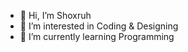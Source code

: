 - 👋 Hi, I’m Shoxruh
- 👀 I’m interested in Coding & Designing
- 🌱 I’m currently learning Programming

<!---
Shox2008/Shox2008 is a ✨ special ✨ repository because its `README.md` (this file) appears on your GitHub profile.
You can click the Preview link to take a look at your changes.
--->
